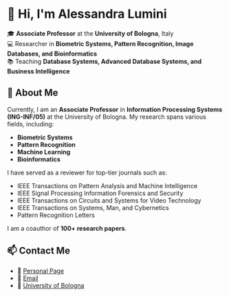 # 👋 Hi, I'm Alessandra Lumini

🎓 **Associate Professor** at the **University of Bologna**, Italy  
💻 Researcher in **Biometric Systems, Pattern Recognition, Image Databases, and Bioinformatics**  
📚 Teaching **Database Systems, Advanced Database Systems, and Business Intelligence**  

## 🔬 About Me  
Currently, I am an **Associate Professor** in **Information Processing Systems (ING-INF/05)** at the University of Bologna. My research spans various fields, including:  
- **Biometric Systems**  
- **Pattern Recognition**  
- **Machine Learning**  
- **Bioinformatics**  

I have served as a reviewer for top-tier journals such as:  
- IEEE Transactions on Pattern Analysis and Machine Intelligence  
- IEEE Signal Processing Information Forensics and Security  
- IEEE Transactions on Circuits and Systems for Video Technology  
- IEEE Transactions on Systems, Man, and Cybernetics  
- Pattern Recognition Letters  

I am a coauthor of **100+ research papers**.

## 📫 Contact Me  
- 🔗 [Personal Page](https://www.unibo.it/sitoweb/alessandra.lumini/)  
- 📧 [Email](mailto:alessandra.lumini@unibo.it)  
- 🏫 [University of Bologna](https://www.unibo.it/)  
